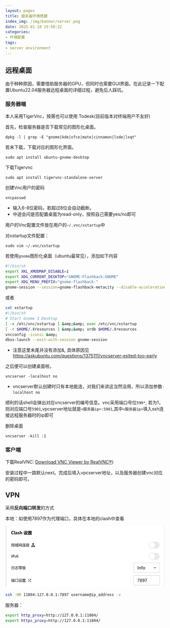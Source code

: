 ```yaml
---
layout: pages
title: 服务器环境搭建
index_img: /img/banner/server.png 
date: 2025-01-10 15:58:22
categories:
- 环境配置
tags:
- server environment
---
```


## 远程桌面

由于种种原因，需要借助服务器的GPU，但同时也需要GUI界面。在此记录一下配置Ubuntu22.04服务器远程桌面的详细过程，避免后人踩坑。

### 服务器端

本人采用TigerVnc，按需也可以使用 Todesk(目前版本对终端用户不友好)

首先，检查服务器是否下载常见的图形化桌面。

```shell
dpkg -l | grep -E "gnome|kde|xfce|mate|cinnamon|lxde|lxqt"
```

若未下载，下载对应的图形化界面。

```shell
sudo apt install ubuntu-gnome-desktop
```

下载Tigervnc

```shell
sudo apt install tigervnc-standalone-server
```

创建Vnc用户的密码

```shell
vncpasswd
```

* 输入6-8位密码，若超过8位会自动截断。
* 中途会问是否配置桌面为read-only，按照自己需要yes/no即可

用户的Vnc配置文件放在用户的`~/.vnc/xstartup`中

对xstartup文件配置：

```shell
sudo vim ~/.vnc/xstartup
```

若使用`gnome`图形化桌面（ubuntu最常见），添加如下内容

```bash
#!/bin/sh
export XKL_XMODMAP_DISABLE=1
export XDG_CURRENT_DESKTOP="GNOME-Flashback:GNOME"
export XDG_MENU_PREFIX="gnome-flashback-"
gnome-session --session=gnome-flashback-metacity --disable-acceleration-check
```

或者

```bash
cat xstartup 
#!/bin/sh
# Start Gnome 3 Desktop 
[ -x /etc/vnc/xstartup ] &amp;&amp; exec /etc/vnc/xstartup
[ -r $HOME/.Xresources ] &amp;&amp; xrdb $HOME/.Xresources
vncconfig -iconic &amp;
dbus-launch --exit-with-session gnome-session
```

* 注意这里末尾并没有添加&, 具体原因见 https://askubuntu.com/questions/1375111/vncserver-exited-too-early

之后便可以创建桌面啦，

```shell
vncserver -localhost no
```

* vncserver默认创建时只有本地能连，对我们来讲这当然没用，所以添加参数`-localhost no`

顺利的话shell会弹出对应vncserver的编号信息。vnc采用端口号位`590*`, 若为1，则对应端口号`5901`,vpcserver地址就是`<服务器ip>:5901`,其中`<服务器ip>`填入ssh连接远程服务器时的ip即可

删除桌面

```shell
vncserver -kill :1
```



### 客户端

下载RealVNC: [Download VNC Viewer by RealVNC®](https://www.realvnc.com/en/connect/download/viewer/))

安装过程中一路默认next。完成后填入vpcserver地址，以及服务器创建vnc对应的密码即可。



## VPN

采用**反向端口转发**的方式

本地：如使用7897作为代理端口，具体在本地的clash中查看

![](/img/Server/clash.png)

```bash
ssh -NR 11804:127.0.0.1:7897 username@ip_address -v
```

服务器：

```bash
export http_proxy=http://127.0.0.1:11804/
export https_proxy=http://127.0.0.1:11804/
```

